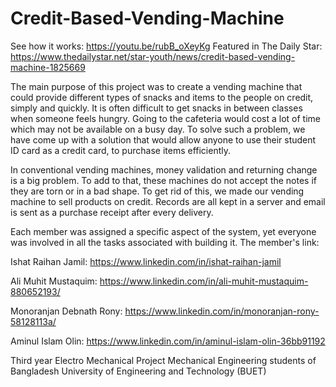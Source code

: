 # Credit-Based-Vending-Machine
See how it works: https://youtu.be/rubB_oXeyKg
Featured in The Daily Star: https://www.thedailystar.net/star-youth/news/credit-based-vending-machine-1825669

The main purpose of this project was to create a vending machine that could provide different types of snacks and items to the people on credit, simply and quickly. It is often difficult to get snacks in between classes when someone feels hungry. Going to the cafeteria would cost a lot of time which may not be available on a busy day. To solve such a problem, we have come up with a solution that would allow anyone to use their student ID card as a credit card, to purchase items efficiently.

In conventional vending machines, money validation and returning change is a big problem. To add to that, these machines do not accept the notes if they are torn or in a bad shape. To get rid of this, we made our vending machine to sell products on credit. Records are all kept in a server and email is sent as a purchase receipt after every delivery.


Each member was assigned a specific aspect of the system, yet everyone was involved in all the tasks associated with building it. The member's link:

Ishat Raihan Jamil: https://www.linkedin.com/in/ishat-raihan-jamil

Ali Muhit Mustaquim: https://www.linkedin.com/in/ali-muhit-mustaquim-880652193/

Monoranjan Debnath Rony: https://www.linkedin.com/in/monoranjan-rony-58128113a/

Aminul Islam Olin: https://www.linkedin.com/in/aminul-islam-olin-36bb91192

Third year Electro Mechanical Project
Mechanical Engineering students of Bangladesh University of Engineering and Technology (BUET)
